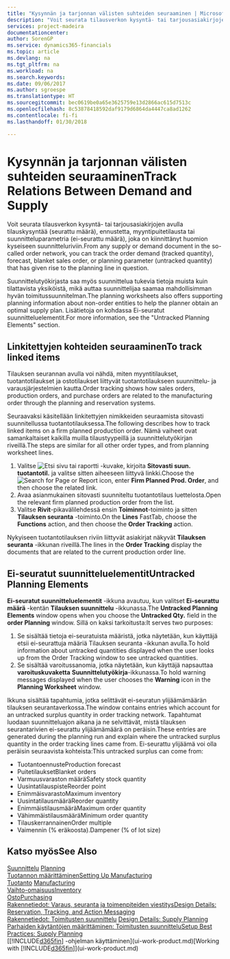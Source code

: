 ```yaml
---
title: "Kysynnän ja tarjonnan välisten suhteiden seuraaminen | Microsoft Docs"
description: "Voit seurata tilausverkon kysyntä- tai tarjousasiakirjojen avulla tilauskysyntää (seurattu määrä), ennustetta, myyntipuitetilausta tai suunnitteluparametria (ei-seurattu määrä), joka on kiinnittänyt huomion kyseiseen suunnitteluriviin."
services: project-madeira
documentationcenter: 
author: SorenGP
ms.service: dynamics365-financials
ms.topic: article
ms.devlang: na
ms.tgt_pltfrm: na
ms.workload: na
ms.search.keywords: 
ms.date: 09/06/2017
ms.author: sgroespe
ms.translationtype: HT
ms.sourcegitcommit: bec0619be0a65e3625759e13d2866ac615d7513c
ms.openlocfilehash: 8c53878418592daf9179d6864da4447ca8ad1262
ms.contentlocale: fi-fi
ms.lasthandoff: 01/30/2018

---
```

# <a name="track-relations-between-demand-and-supply"></a><span data-ttu-id="62fc9-103">Kysynnän ja tarjonnan välisten suhteiden seuraaminen</span><span class="sxs-lookup"><span data-stu-id="62fc9-103">Track Relations Between Demand and Supply</span></span>
<span data-ttu-id="62fc9-104">Voit seurata tilausverkon kysyntä- tai tarjousasiakirjojen avulla tilauskysyntää (seurattu määrä), ennustetta, myyntipuitetilausta tai suunnitteluparametria (ei-seurattu määrä), joka on kiinnittänyt huomion kyseiseen suunnitteluriviin.</span><span class="sxs-lookup"><span data-stu-id="62fc9-104">From any supply or demand document in the so-called order network, you can track the order demand (tracked quantity), forecast, blanket sales order, or planning parameter (untracked quantity) that has given rise to the planning line in question.</span></span>

<span data-ttu-id="62fc9-105">Suunnittelutyökirjasta saa myös suunnittelua tukevia tietoja muista kuin tilattavista yksiköistä, mikä auttaa suunnittelijaa saamaa mahdollisimman hyvän toimitussuunnitelman.</span><span class="sxs-lookup"><span data-stu-id="62fc9-105">The planning worksheets also offers supporting planning information about non-order entities to help the planner obtain an optimal supply plan.</span></span> <span data-ttu-id="62fc9-106">Lisätietoja on kohdassa Ei-seuratut suunnitteluelementit.</span><span class="sxs-lookup"><span data-stu-id="62fc9-106">For more information, see the "Untracked Planning Elements" section.</span></span>

## <a name="to-track-linked-items"></a><span data-ttu-id="62fc9-107">Linkitettyjen kohteiden seuraaminen</span><span class="sxs-lookup"><span data-stu-id="62fc9-107">To track linked items</span></span>
<span data-ttu-id="62fc9-108">Tilauksen seurannan avulla voi nähdä, miten myyntitilaukset, tuotantotilaukset ja ostotilaukset liittyvät tuotantotilaukseen suunnittelu- ja varausjärjestelmien kautta.</span><span class="sxs-lookup"><span data-stu-id="62fc9-108">Order tracking shows how sales orders, production orders, and purchase orders are related to the manufacturing order through the planning and reservation systems.</span></span>

<span data-ttu-id="62fc9-109">Seuraavaksi käsitellään linkitettyjen nimikkeiden seuraamista sitovasti suunnitellussa tuotantotilauksessa.</span><span class="sxs-lookup"><span data-stu-id="62fc9-109">The following describes how to track linked items on a firm planned production order.</span></span> <span data-ttu-id="62fc9-110">Nämä vaiheet ovat samankaltaiset kaikilla muilla tilaustyypeillä ja suunnittelutyökirjan riveillä.</span><span class="sxs-lookup"><span data-stu-id="62fc9-110">The steps are similar for all other order types, and from planning worksheet lines.</span></span>

1. <span data-ttu-id="62fc9-111">Valitse ![Etsi sivu tai raportti](media/ui-search/search_small.png "Etsi sivu tai raportti -kuvake") -kuvake, kirjoita **Sitovasti suun. tuotantotil.** ja valitse sitten aiheeseen liittyvä linkki.</span><span class="sxs-lookup"><span data-stu-id="62fc9-111">Choose the ![Search for Page or Report](media/ui-search/search_small.png "Search for Page or Report icon") icon, enter **Firm Planned Prod. Order**, and then choose the related link.</span></span>
2. <span data-ttu-id="62fc9-112">Avaa asianmukainen sitovasti suunniteltu tuotantotilaus luettelosta.</span><span class="sxs-lookup"><span data-stu-id="62fc9-112">Open the relevant firm planned production order from the list.</span></span>
3. <span data-ttu-id="62fc9-113">Valitse **Rivit**-pikavälilehdessä ensin **Toiminnot**-toiminto ja sitten **Tilauksen seuranta** -toiminto.</span><span class="sxs-lookup"><span data-stu-id="62fc9-113">On the **Lines** FastTab, choose the **Functions** action, and then choose the **Order Tracking** action.</span></span>

<span data-ttu-id="62fc9-114">Nykyiseen tuotantotilauksen riviin liittyvät asiakirjat näkyvät **Tilauksen seuranta** -ikkunan riveillä.</span><span class="sxs-lookup"><span data-stu-id="62fc9-114">The lines in the **Order Tracking** display the documents that are related to the current production order line.</span></span>

## <a name="untracked-planning-elements"></a><span data-ttu-id="62fc9-115">Ei-seuratut suunnitteluelementit</span><span class="sxs-lookup"><span data-stu-id="62fc9-115">Untracked Planning Elements</span></span>
<span data-ttu-id="62fc9-116">**Ei-seuratut suunnitteluelementit** -ikkuna avautuu, kun valitset **Ei-seurattu määrä** -kentän **Tilauksen suunnittelu** -ikkunassa.</span><span class="sxs-lookup"><span data-stu-id="62fc9-116">The **Untracked Planning Elements** window opens when you choose the **Untracked Qty.** field in the **order Planning** window.</span></span> <span data-ttu-id="62fc9-117">Sillä on kaksi tarkoitusta:</span><span class="sxs-lookup"><span data-stu-id="62fc9-117">It serves two purposes:</span></span>

1. <span data-ttu-id="62fc9-118">Se sisältää tietoja ei-seuratuista määristä, jotka näytetään, kun käyttäjä etsii ei-seurattuja määriä Tilauksen seuranta -ikkunan avulla.</span><span class="sxs-lookup"><span data-stu-id="62fc9-118">To hold information about untracked quantities displayed when the user looks up from the Order Tracking window to see untracked quantities.</span></span>
2. <span data-ttu-id="62fc9-119">Se sisältää varoitussanomia, jotka näytetään, kun käyttäjä napsauttaa **varoituskuvaketta** **Suunnittelutyökirja**-ikkunassa.</span><span class="sxs-lookup"><span data-stu-id="62fc9-119">To hold warning messages displayed when the user chooses the **Warning** icon in the **Planning Worksheet** window.</span></span>

<span data-ttu-id="62fc9-120">Ikkuna sisältää tapahtumia, jotka selittävät ei-seuratun ylijäämämäärän tilauksen seurantaverkossa.</span><span class="sxs-lookup"><span data-stu-id="62fc9-120">The window contains entries which account for an untracked surplus quantity in order tracking network.</span></span> <span data-ttu-id="62fc9-121">Tapahtumat luodaan suunnitteluajon aikana ja ne selvittävät, mistä tilauksen seurantarivien ei-seurattu ylijäämämäärä on peräisin.</span><span class="sxs-lookup"><span data-stu-id="62fc9-121">These entries are generated during the planning run and explain where the untracked surplus quantity in the order tracking lines came from.</span></span> <span data-ttu-id="62fc9-122">Ei-seurattu ylijäämä voi olla peräisin seuraavista kohteista:</span><span class="sxs-lookup"><span data-stu-id="62fc9-122">This untracked surplus can come from:</span></span>

- <span data-ttu-id="62fc9-123">Tuotantoennuste</span><span class="sxs-lookup"><span data-stu-id="62fc9-123">Production forecast</span></span>
- <span data-ttu-id="62fc9-124">Puitetilaukset</span><span class="sxs-lookup"><span data-stu-id="62fc9-124">Blanket orders</span></span>
- <span data-ttu-id="62fc9-125">Varmuusvaraston määrä</span><span class="sxs-lookup"><span data-stu-id="62fc9-125">Safety stock quantity</span></span>
- <span data-ttu-id="62fc9-126">Uusintatilauspiste</span><span class="sxs-lookup"><span data-stu-id="62fc9-126">Reorder point</span></span>
- <span data-ttu-id="62fc9-127">Enimmäisvarasto</span><span class="sxs-lookup"><span data-stu-id="62fc9-127">Maximum inventory</span></span>
- <span data-ttu-id="62fc9-128">Uusintatilausmäärä</span><span class="sxs-lookup"><span data-stu-id="62fc9-128">Reorder quantity</span></span>
- <span data-ttu-id="62fc9-129">Enimmäistilausmäärä</span><span class="sxs-lookup"><span data-stu-id="62fc9-129">Maximum order quantity</span></span>
- <span data-ttu-id="62fc9-130">Vähimmäistilausmäärä</span><span class="sxs-lookup"><span data-stu-id="62fc9-130">Minimum order quantity</span></span>
- <span data-ttu-id="62fc9-131">Tilauskerrannainen</span><span class="sxs-lookup"><span data-stu-id="62fc9-131">Order multiple</span></span>
- <span data-ttu-id="62fc9-132">Vaimennin (% eräkoosta).</span><span class="sxs-lookup"><span data-stu-id="62fc9-132">Dampener (% of lot size)</span></span>

## <a name="see-also"></a><span data-ttu-id="62fc9-133">Katso myös</span><span class="sxs-lookup"><span data-stu-id="62fc9-133">See Also</span></span>  
<span data-ttu-id="62fc9-134">[Suunnittelu](production-planning.md) </span><span class="sxs-lookup"><span data-stu-id="62fc9-134">[Planning](production-planning.md) </span></span>  
[<span data-ttu-id="62fc9-135">Tuotannon määrittäminen</span><span class="sxs-lookup"><span data-stu-id="62fc9-135">Setting Up Manufacturing</span></span>](production-configure-production-processes.md)  
<span data-ttu-id="62fc9-136">[Tuotanto](production-manage-manufacturing.md)  </span><span class="sxs-lookup"><span data-stu-id="62fc9-136">[Manufacturing](production-manage-manufacturing.md)  </span></span>  
[<span data-ttu-id="62fc9-137">Vaihto-omaisuus</span><span class="sxs-lookup"><span data-stu-id="62fc9-137">Inventory</span></span>](inventory-manage-inventory.md)  
[<span data-ttu-id="62fc9-138">Osto</span><span class="sxs-lookup"><span data-stu-id="62fc9-138">Purchasing</span></span>](purchasing-manage-purchasing.md)  
[<span data-ttu-id="62fc9-139">Rakennetiedot: Varaus, seuranta ja toimenpiteiden viestitys</span><span class="sxs-lookup"><span data-stu-id="62fc9-139">Design Details: Reservation, Tracking, and Action Messaging</span></span>](design-details-reservation-order-tracking-and-action-messaging.md)  
<span data-ttu-id="62fc9-140">[Rakennetiedot: Toimitusten suunnittelu](design-details-supply-planning.md) </span><span class="sxs-lookup"><span data-stu-id="62fc9-140">[Design Details: Supply Planning](design-details-supply-planning.md) </span></span>  
[<span data-ttu-id="62fc9-141">Parhaiden käytäntöjen määrittäminen: Toimitusten suunnittelu</span><span class="sxs-lookup"><span data-stu-id="62fc9-141">Setup Best Practices: Supply Planning</span></span>](setup-best-practices-supply-planning.md)  
<span data-ttu-id="62fc9-142">[[!INCLUDE[d365fin](includes/d365fin_md.md)] -ohjelman käyttäminen](ui-work-product.md)</span><span class="sxs-lookup"><span data-stu-id="62fc9-142">[Working with [!INCLUDE[d365fin](includes/d365fin_md.md)]](ui-work-product.md)</span></span>

